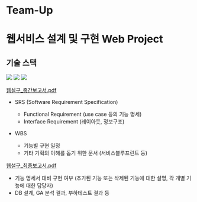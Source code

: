 # Team-Up

# 웹서비스 설계 및 구현 Web Project

## 기술 스택
<img src="https://img.shields.io/badge/react-61DAFB?style=flat-square&logo=react&logoColor=white"/> <img src="https://img.shields.io/badge/nodejs-339933?style=flat-square&logo=nodejs&logoColor=white"/> <img src="https://img.shields.io/badge/mysql-4479A1?style=flat-square&logo=mysql&logoColor=white"/>


[웹설구_중간보고서.pdf](https://github.com/kimdayeon37/Team-Up/files/13277653/_.pdf)
- SRS (Software Requirement Specification)
    - Functional Requirement (use case 등의 기능 명세)
    - Interface Requirement (레이아웃, 정보구조)
      
 - WBS
    - 기능별 구현 일정
    - 기타 기획의 이해를 돕기 위한 문서 (서비스블루프린트 등)
  
      
[웹설구_최종보고서.pdf](https://github.com/kimdayeon37/Team-Up/files/13277672/_.pdf)
- 기능 명세서 대비 구현 여부 (추가된 기능 또는 삭제된 기능에 대한 설명, 각 개별 기능에 대한 담당자)
- DB 설계, GA 분석 결과, 부하테스트 결과 등
